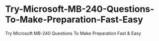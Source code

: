 # Try-Microsoft-MB-240-Questions-To-Make-Preparation-Fast-Easy
Try Microsoft MB-240 Questions To Make Preparation Fast &amp; Easy
